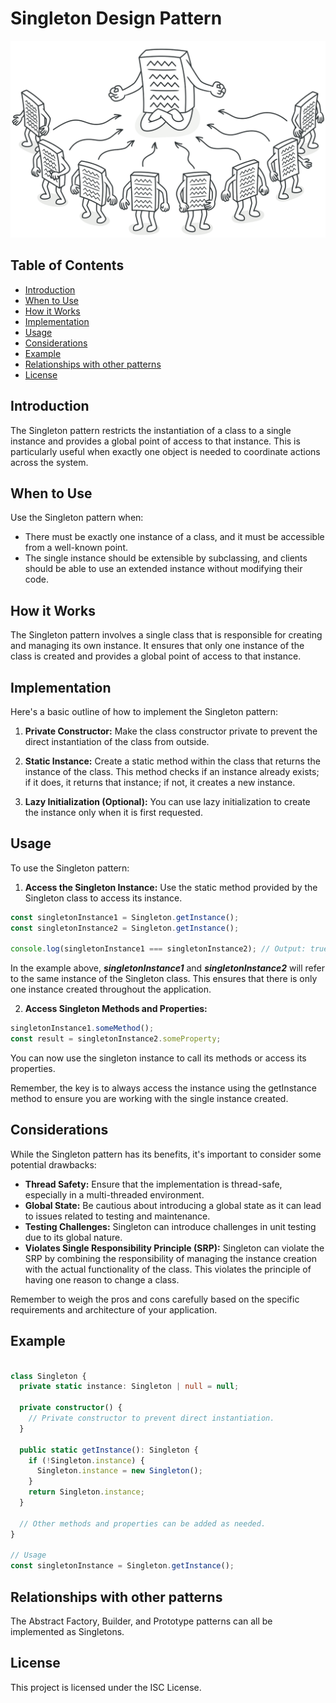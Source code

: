 # Singleton Design Pattern

![Singleton](../../assets/singleton_image.png)

## Table of Contents

- [Introduction](#introduction)
- [When to Use](#when-to-use)
- [How it Works](#how-it-works)
- [Implementation](#implementation)
- [Usage](#usage)
- [Considerations](#considerations)
- [Example](#example)
- [Relationships with other patterns](#relationships-with-other-patterns)
- [License](#license)

## Introduction

The Singleton pattern restricts the instantiation of a class to a single instance and provides a global point of access to that instance. This is particularly useful when exactly one object is needed to coordinate actions across the system.

## When to Use

Use the Singleton pattern when:

- There must be exactly one instance of a class, and it must be accessible from a well-known point.
- The single instance should be extensible by subclassing, and clients should be able to use an extended instance without modifying their code.

## How it Works

The Singleton pattern involves a single class that is responsible for creating and managing its own instance. It ensures that only one instance of the class is created and provides a global point of access to that instance.

## Implementation

Here's a basic outline of how to implement the Singleton pattern:

1. **Private Constructor:** Make the class constructor private to prevent the direct instantiation of the class from outside.

2. **Static Instance:** Create a static method within the class that returns the instance of the class. This method checks if an instance already exists; if it does, it returns that instance; if not, it creates a new instance.

3. **Lazy Initialization (Optional):** You can use lazy initialization to create the instance only when it is first requested.

## Usage

To use the Singleton pattern:

1. **Access the Singleton Instance:** Use the static method provided by the Singleton class to access its instance.

```typescript
const singletonInstance1 = Singleton.getInstance();
const singletonInstance2 = Singleton.getInstance();

console.log(singletonInstance1 === singletonInstance2); // Output: true
```

In the example above, ***singletonInstance1*** and ***singletonInstance2*** will refer to the same instance of the Singleton class. This ensures that there is only one instance created throughout the application.

2. **Access Singleton Methods and Properties:**

```typescript
singletonInstance1.someMethod();
const result = singletonInstance2.someProperty;
```

You can now use the singleton instance to call its methods or access its properties.

Remember, the key is to always access the instance using the getInstance method to ensure you are working with the single instance created.

## Considerations

While the Singleton pattern has its benefits, it's important to consider some potential drawbacks:

- **Thread Safety:** Ensure that the implementation is thread-safe, especially in a multi-threaded environment.
- **Global State:** Be cautious about introducing a global state as it can lead to issues related to testing and maintenance.
- **Testing Challenges:** Singleton can introduce challenges in unit testing due to its global nature.
- **Violates Single Responsibility Principle (SRP):** Singleton can violate the SRP by combining the responsibility of managing the instance creation with the actual functionality of the class. This violates the principle of having one reason to change a class.

Remember to weigh the pros and cons carefully based on the specific requirements and architecture of your application.

## Example

```typescript

class Singleton {
  private static instance: Singleton | null = null;

  private constructor() {
    // Private constructor to prevent direct instantiation.
  }

  public static getInstance(): Singleton {
    if (!Singleton.instance) {
      Singleton.instance = new Singleton();
    }
    return Singleton.instance;
  }

  // Other methods and properties can be added as needed.
}

// Usage
const singletonInstance = Singleton.getInstance();
```

## Relationships with other patterns

The Abstract Factory, Builder, and Prototype patterns can all be implemented as Singletons.

## License

This project is licensed under the ISC License.
